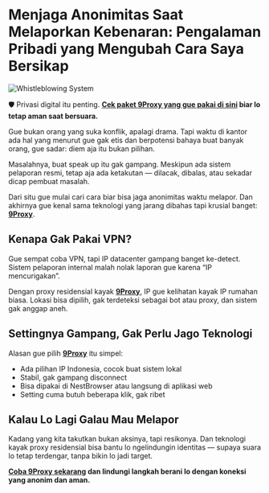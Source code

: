 # Menjaga Anonimitas Saat Melaporkan Kebenaran: Pengalaman Pribadi yang Mengubah Cara Saya Bersikap

![Whistleblowing System](https://www.integrityline.com/wp-content/uploads/2020/03/integrityline-blog-whistleblowing-system.jpg)

🛡️ Privasi digital itu penting. **[Cek paket 9Proxy yang gue pakai di sini](https://the9proxy.short.gy/github-pricing-lily555) biar lo tetap aman saat bersuara.**

Gue bukan orang yang suka konflik, apalagi drama. Tapi waktu di kantor ada hal yang menurut gue gak etis dan berpotensi bahaya buat banyak orang, gue sadar: diem aja itu bukan pilihan.

Masalahnya, buat speak up itu gak gampang. Meskipun ada sistem pelaporan resmi, tetap aja ada ketakutan — dilacak, dibalas, atau sekadar dicap pembuat masalah.

Dari situ gue mulai cari cara biar bisa jaga anonimitas waktu melapor. Dan akhirnya gue kenal sama teknologi yang jarang dibahas tapi krusial banget: **[9Proxy](https://the9proxy.short.gy/github-homepage-lily555)**.

## Kenapa Gak Pakai VPN?

Gue sempat coba VPN, tapi IP datacenter gampang banget ke-detect. Sistem pelaporan internal malah nolak laporan gue karena “IP mencurigakan”.

Dengan proxy residensial kayak **[9Proxy](https://the9proxy.short.gy/github-homepage-lily555)**, IP gue kelihatan kayak IP rumahan biasa. Lokasi bisa dipilih, gak terdeteksi sebagai bot atau proxy, dan sistem gak anggap aneh.

## Settingnya Gampang, Gak Perlu Jago Teknologi

Alasan gue pilih **[9Proxy](https://the9proxy.short.gy/github-homepage-lily555)** itu simpel:

- Ada pilihan IP Indonesia, cocok buat sistem lokal
- Stabil, gak gampang disconnect
- Bisa dipakai di NestBrowser atau langsung di aplikasi web
- Setting cuma butuh beberapa klik, gak ribet

## Kalau Lo Lagi Galau Mau Melapor

Kadang yang kita takutkan bukan aksinya, tapi resikonya. Dan teknologi kayak proxy residensial bisa bantu lo ngelindungin identitas — supaya suara lo tetap terdengar, tanpa bikin lo jadi target.

**[Coba 9Proxy sekarang](https://the9proxy.short.gy/github-homepage-lily555) dan lindungi langkah berani lo dengan koneksi yang anonim dan aman.**
